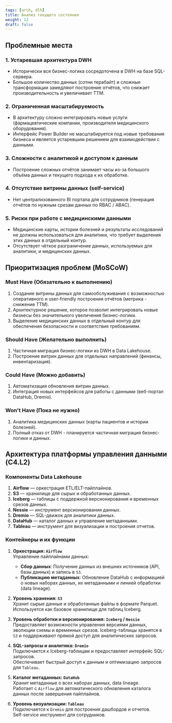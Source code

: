 ```yaml
---
tags: [arch, dlh]
title: Анализ текущего состояния
weight: 12
draft: false
---
```


## Проблемные места

### 1. **Устаревшая архитектура DWH**
- Исторически вся бизнес-логика сосредоточена в DWH на базе SQL-сервера.
- Большое количество данных (сотни терабайт) и сложные трансформации замедляют построение отчётов, что снижает производительность и увеличивает TTM.

### 2. **Ограниченная масштабируемость**
- В архитектуру сложно интегрировать новые услуги (фармацевтические компании, производителя медицинского оборудования).
- Интерфейс Power Builder не масштабируется под новые требования бизнеса и является устаревшим решением для взаимодействия с данными.

### 3. **Сложности с аналитикой и доступом к данным**
- Построение сложных отчётов занимает часы из-за большого объёма данных и текущего подхода к их обработке.

### 4. **Отсутствие витрины данных (self-service)**
- Нет централизованного BI портала для сотрудников (генерация отчётов по нужным срезам данных по RBAC / ABAC).

### 5. **Риски при работе с медицинскими данными**
- Медицинские карты, истории болезней и результаты исследований не должны использоваться для аналитики, что требует выделения этих данных в отдельный контур.
- Отсутствует чёткое разграничение данных, используемых для аналитики, и медицинских данных.

## Приоритизация проблем (MoSCoW)

### **Must Have** (Обязательно к выполнению)
1. Создание витрины данных для самообслуживания с возможностью оперативного и user-friendly построения отчётов (метрика - снижение TTM).
2. Архитектурное решение, которое позволит интегрировать новые бизнесы без значительного увеличения бизнес-логики.
3. Выделение медицинских данных в отдельный контур для обеспечения безопасности и соответствия требованиям.

### **Should Have** (Желательно выполнить)
1. Частичная миграция бизнес-логики из DWH в Data Lakehouse.
2. Построение витрин данных для отдельных направлений (финансы, инвентаризация).

### **Could Have** (Можно добавить)
1. Автоматизация обновления витрин данных.
2. Интеграция новых интерфейсов для работы с данными (веб-портал DataHub, Dremio).

### **Won't Have** (Пока не нужно)
1. Аналитика медицинских данных (карты пациентов и истории болезней).
2. Полный отказ от DWH - планируется частичная миграция бизнес-логики и данных.

## **Архитектура платформы управления данными (C4.L2)**

### **Компоненты Data Lakehouse**

1. **Airflow** — оркестрация ETL/ELT-пайплайнов.
2. **S3** — хранилище для сырых и обработанных данных.
3. **Iceberg** — таблицы с поддержкой версионирования и временных срезов данных.
4. **Nessie** — инструмент версионирования данных.
5. **Dremio** — SQL-движок для аналитики данных.
6. **DataHub** — каталог данных и управление метаданными.
7. **Tableau** — инструмент для визуализации и построения отчетов.

### **Контейнеры и их функции**

1. **Оркестрация: `Airflow`**  
   Управление пайплайнами данных:
    - **Сбор данных**: Получение данных из внешних источников (API, базы данных) и запись в `S3`.
    - **Публикацию метаданных**: Обновление DataHub с информацией о новых наборах данных, их метаданными и линией обработки (data lineage).

2. **Уровень хранения: `S3`**  
   Хранит сырые данные и обработанные файлы в формате Parquet.
   Используется как базовое хранилище для таблиц Iceberg.

3. **Уровень обработки и версионирования: `Iceberg` / `Nessie`**  
   Предоставляет возможности управления версиями данных, эволюции схемы и временных срезов.
   Iceberg-таблицы хранятся в `S3` и поддерживают прямой доступ для аналитических запросов.

4. **SQL-запросы и аналитика: `Dremio`**  
   Подключается к Iceberg-таблицам и предоставляет интерфейс SQL-запросов.  
   Обеспечивает быстрый доступ к данным и оптимизацию запросов для `Tableau`.

5. **Каталог метаданных: `DataHub`**  
   Хранит метаданные о всех наборах данных, data lineage.  
   Работает с `Airflow` для автоматического обновления каталога данных после завершения пайплайнов.

6. **Уровень визуализации: `Tableau`**  
   Подключается к `Dremio` для построения дашбордов и отчетов.  
   Self-service инструмент для сотрудников.


